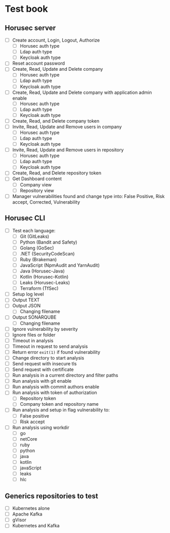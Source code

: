 # Test book

## Horusec server
- [ ] Create account, Login, Logout, Authorize
  - [ ] Horusec auth type
  - [ ] Ldap auth type
  - [ ] Keycloak auth type
- [ ] Reset account password
- [ ] Create, Read, Update and Delete company
  - [ ] Horusec auth type
  - [ ] Ldap auth type
  - [ ] Keycloak auth type
- [ ] Create, Read, Update and Delete company with application admin enable
  - [ ] Horusec auth type
  - [ ] Ldap auth type
  - [ ] Keycloak auth type
- [ ] Create, Read, and Delete company token
- [ ] Invite, Read, Update and Remove users in company
  - [ ] Horusec auth type
  - [ ] Ldap auth type
  - [ ] Keycloak auth type
- [ ] Invite, Read, Update and Remove users in repository
  - [ ] Horusec auth type
  - [ ] Ldap auth type
  - [ ] Keycloak auth type
- [ ] Create, Read, and Delete repository token
- [ ] Get Dashboard content
  - [ ] Company view
  - [ ] Repository view
- [ ] Manager vulnerabilities found and change type into: False Positive, Risk accept, Corrected, Vulnerability

## Horusec CLI
- [ ] Test each language:
  - [ ] Git (GitLeaks)
  - [ ] Python (Bandit and Safety)
  - [ ] Golang (GoSec)
  - [ ] .NET (SecurityCodeScan)
  - [ ] Ruby (Brakeman)
  - [ ] JavaScript (NpmAudit and YarnAudit)
  - [ ] Java (Horusec-Java)
  - [ ] Kotlin (Horusec-Kotlin)
  - [ ] Leaks (Horusec-Leaks)
  - [ ] Terraform (TfSec)
- [ ] Setup log level
- [ ] Output TEXT
- [ ] Output JSON
  - [ ] Changing filename
- [ ] Output SONARQUBE
  - [ ] Changing filename
- [ ] Ignore vulnerability by severity
- [ ] Ignore files or folder
- [ ] Timeout in analysis
- [ ] Timeout in request to send analysis  
- [ ] Return error `exit(1)` if found vulnerability
- [ ] Change directory to start analysis
- [ ] Send request with insecure tls
- [ ] Send request with certificate
- [ ] Run analysis in a current directory and filter paths
- [ ] Run analysis with git enable
- [ ] Run analysis with commit authors enable
- [ ] Run analysis with token of authorization
  - [ ] Repository token
  - [ ] Company token and repository name
- [ ] Run analysis and setup in flag vulnerability to:
  - [ ] False positive
  - [ ] Risk accept
- [ ] Run analysis using workdir
  - [ ] go
  - [ ] netCore
  - [ ] ruby
  - [ ] python
  - [ ] java
  - [ ] kotlin
  - [ ] javaScript
  - [ ] leaks
  - [ ] hlc

## Generics repositories to test
- [ ] Kubernetes alone
- [ ] Apache Kafka
- [ ] gVisor
- [ ] Kubernetes and Kafka
